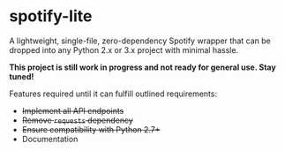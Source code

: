 # spotify-lite
A lightweight, single-file, zero-dependency Spotify wrapper that can be dropped into any Python 2.x or 3.x project with minimal hassle.

**This project is still work in progress and not ready for general use. Stay tuned!**

Features required until it can fulfill outlined requirements:
- ~~Implement all API endpoints~~
- ~~Remove `requests` dependency~~
- ~~Ensure compatibility with Python 2.7+~~
- Documentation
